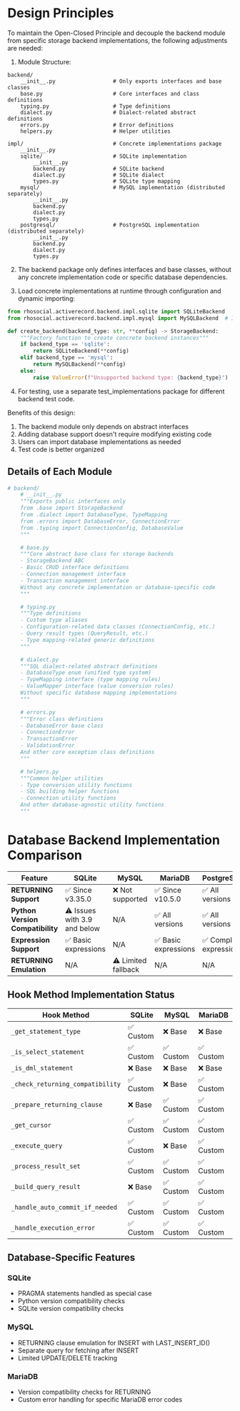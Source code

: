 <!-- src/rhosocial/activerecord/backend/README.md -->
# Design Principles

To maintain the Open-Closed Principle and decouple the backend module from specific storage backend implementations, the following adjustments are needed:

1. Module Structure:
```
backend/
    __init__.py                  # Only exports interfaces and base classes
    base.py                      # Core interfaces and class definitions
    typing.py                    # Type definitions
    dialect.py                   # Dialect-related abstract definitions
    errors.py                    # Error definitions
    helpers.py                   # Helper utilities

impl/                            # Concrete implementations package
    __init__.py 
    sqlite/                      # SQLite implementation
        __init__.py
        backend.py               # SQLite backend
        dialect.py               # SQLite dialect
        types.py                 # SQLite type mapping
    mysql/                       # MySQL implementation (distributed separately)
        __init__.py
        backend.py
        dialect.py  
        types.py
    postgresql/                  # PostgreSQL implementation (distributed separately)
        __init__.py
        backend.py
        dialect.py
        types.py
```

2. The backend package only defines interfaces and base classes, without any concrete implementation code or specific database dependencies.

3. Load concrete implementations at runtime through configuration and dynamic importing:
```python
from rhosocial.activerecord.backend.impl.sqlite import SQLiteBackend
from rhosocial.activerecord.backend.impl.mysql import MySQLBackend  # If mysql package is installed

def create_backend(backend_type: str, **config) -> StorageBackend:
    """Factory function to create concrete backend instances"""
    if backend_type == 'sqlite':
        return SQLiteBackend(**config)
    elif backend_type == 'mysql':
        return MySQLBackend(**config)
    else:
        raise ValueError(f"Unsupported backend type: {backend_type}")
```

4. For testing, use a separate test_implementations package for different backend test code.

Benefits of this design:

1. The backend module only depends on abstract interfaces
2. Adding database support doesn't require modifying existing code
3. Users can import database implementations as needed
4. Test code is better organized

## Details of Each Module

```python
# backend/
    # __init__.py
    """Exports public interfaces only
    from .base import StorageBackend
    from .dialect import DatabaseType, TypeMapping
    from .errors import DatabaseError, ConnectionError
    from .typing import ConnectionConfig, DatabaseValue
    """

    # base.py  
    """Core abstract base class for storage backends
    - StorageBackend ABC
    - Basic CRUD interface definitions 
    - Connection management interface
    - Transaction management interface
    Without any concrete implementation or database-specific code
    """

    # typing.py
    """Type definitions
    - Custom type aliases
    - Configuration-related data classes (ConnectionConfig, etc.)
    - Query result types (QueryResult, etc.)
    - Type mapping-related generic definitions
    """

    # dialect.py
    """SQL dialect-related abstract definitions
    - DatabaseType enum (unified type system)
    - TypeMapping interface (type mapping rules)
    - ValueMapper interface (value conversion rules) 
    Without specific database mapping implementations
    """

    # errors.py
    """Error class definitions
    - DatabaseError base class
    - ConnectionError
    - TransactionError
    - ValidationError
    And other core exception class definitions
    """

    # helpers.py
    """Common helper utilities
    - Type conversion utility functions
    - SQL building helper functions
    - Connection utility functions
    And other database-agnostic utility functions
    """
```

# Database Backend Implementation Comparison

| Feature | SQLite | MySQL | MariaDB | PostgreSQL |
|---------|--------|-------|---------|------------|
| **RETURNING Support** | ✅ Since v3.35.0 | ❌ Not supported | ✅ Since v10.5.0 | ✅ All versions |
| **Python Version Compatibility** | ⚠️ Issues with 3.9 and below | N/A | ✅ All versions | ✅ All versions |
| **Expression Support** | ✅ Basic expressions | N/A | ✅ Basic expressions | ✅ Complex expressions |
| **RETURNING Emulation** | N/A | ⚠️ Limited fallback | N/A | N/A |

## Hook Method Implementation Status

| Hook Method | SQLite | MySQL | MariaDB |
|-------------|--------|-------|---------|
| `_get_statement_type` | ✅ Custom | ❌ Base | ❌ Base |
| `_is_select_statement` | ✅ Custom | ✅ Custom | ✅ Custom |
| `_is_dml_statement` | ❌ Base | ❌ Base | ❌ Base |
| `_check_returning_compatibility` | ✅ Custom | ❌ Base | ✅ Custom |
| `_prepare_returning_clause` | ❌ Base | ✅ Custom | ✅ Custom |
| `_get_cursor` | ✅ Custom | ✅ Custom | ✅ Custom |
| `_execute_query` | ✅ Custom | ❌ Base | ✅ Custom |
| `_process_result_set` | ✅ Custom | ✅ Custom | ✅ Custom |
| `_build_query_result` | ❌ Base | ✅ Custom | ✅ Custom |
| `_handle_auto_commit_if_needed` | ✅ Custom | ✅ Custom | ✅ Custom |
| `_handle_execution_error` | ✅ Custom | ✅ Custom | ✅ Custom |

## Database-Specific Features

### SQLite
- PRAGMA statements handled as special case
- Python version compatibility checks
- SQLite version compatibility checks

### MySQL
- RETURNING clause emulation for INSERT with LAST_INSERT_ID()
- Separate query for fetching after INSERT
- Limited UPDATE/DELETE tracking

### MariaDB
- Version compatibility checks for RETURNING
- Custom error handling for specific MariaDB error codes